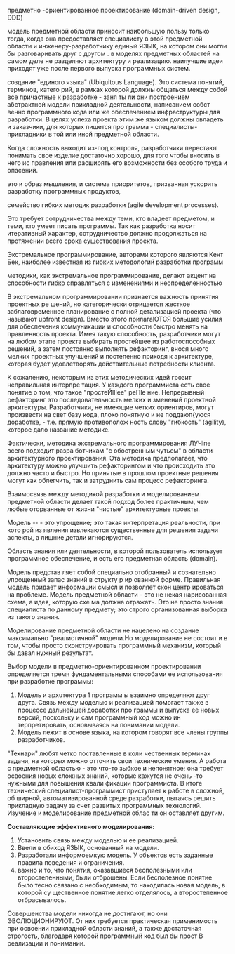 предметно -ориентированное проектирование (domain-driven design, DDD)

модель предметной области приносит наибольшую пользу только тогда, когда
она предоставляет специалисту в этой предметной области и инженеру-разработчику
единый ЯЗЫК, на котором они могли бы разговаривать друг с другом .
в моделях предметных областей на самом деле не разделяют архитектуру и реализацию.
наилучшие идеи приходят уже после первого выпуска программных систем.

создание "единого языка" (Ubiquitous Language). Это система понятий, терминов, катего
рий, в рамках которой должны общаться между собой все причастные к разработке - заня
ты ли они построением абстрактной модели прикладной деятельности, написанием собст
венно программного кода или же обеспечением инфраструктуры для разработки. В целях
успеха проекта этим же языком должны овладеть и заказчики, для которых пишется про
грамма - специалисты-прикладники в той или иной предметной области.

Когда сложность выходит из-под контроля, разработчики
перестают понимать свое изделие достаточно хорошо, для того чтобы вносить в него ис
правления или расширять его возможности без особого труда и опасений.

это и образ мышления, и система
приоритетов, призванная ускорить разработку программных продуктов,

семейство гибких методик разработки (agile development processes).

Это требует сотрудничества между теми, кто владеет предметом, и теми, кто умеет
писать программы. Так как разработка носит итеративный характер, сотрудничество
должно продолжаться на протяжении всего срока существования проекта.

Экстремальное программирование, авторами которого являются Кент Бек,
наиболее известная из гибких методологий разработки программ

методики, как экстремальное программирование, делают акцент на способности гибко справляться
с изменениями и неопределенностью

В экстремальном программировании признается важность принятия проектных ре
шений, но категорически отрицается жесткое заблаговременное планирование с полной
детализацией проекта (что называют upfront design). Вместо этого прилагаlОТСЯ большие
усилия для обеспечения коммуникации и способности быстро менять на правленность
проекта. Имея такую способность, разработчики могут на любом этапе проекта выбирать
простейшее из работоспособных решений, а затем постоянно выполнять рефакторинг,
внося много мелких проектных улучшений и постепенно приходя к архитектуре, которая
будет удовлетворять действительные потребности клиента.

К сожалению, некоторым из этих методических идей грозит неправильная интерпре
тация. У каждого программиста есть свое понятие о том, что такое "простеЙIlIее" реПlе
ние. Непрерывный рефакторинг это последовательность мелких и зменений проектной
архитектуры. Разработчики, не имеющие четких ориентиров, могут произвести на свет
базу кода, плохо понятную и не поддаюп{уюся доработке, - т.е. прямую противополож
ность слову "гибкость" (agility), которое дало название методике.

Фактически, методика экстремального программирования ЛУЧlпе всего подходит разра
ботчикам "с обостренным чутьем" в области архитектурного проектирования. Эта методика
предполагает, что архитектуру можно улучшить рефакторингом и что происходить это
должно часто и быстро. Но принятые в прошлом проектные решения могут как облегчить,
так и затруднить сам процесс рефакторинга.

Взаимосвязь между методикой разработки и моделированием предметной области делает такой подход более практичным,
чем любые оторванные от жизни "чистые" архитектурные проекты.

Модель -- - это упрощение; это такая интерпретация реальности, при кото
рой из явления извлекаются существенные для решения задачи аспекты, а лишние
детали игнорируются.

Область знания или деятельности, в которой пользователь использует программное обеспечение, и есть его предметная область
(domain).

Модель представ­
ляет собой специально отобранный и сознательно упрощенный запас знаний в структу­
р ир ованной форме. Правильная модель придает информации смысл и позволяет скон­
центр ироваться на проблеме.
Модель предметной области - это не некая нарисованная схема, а идея, которую схе­
ма должна отражать. Это не просто знания специалиста по данному предмету; это
строго организованная выборка из такого знания.

Моделирование предметной области не нацелено на создание максимально
"реалистичной" модели.Но моделирование не состоит и в том, чтобы просто
сконструировать программный механизм, который бы давал нужный результат.

Выбор модели в предметно-ориентированном проектировании определяется тремя
фундаментальными способами ее использования при разработке программы:
1. Модель и арxuтектура 1 программ ы взаимно определяют друг друга. Связь между
моделью и реализацией помогает также в процессе дальнейшей доработки про
граммы и выпуска ее новых версий, поскольку и сам программный код можно ин
терпретировать, основываясь на понимании модели.
2. Модель лежит в основе языка, на котором говорят все члены группы разработчиков.


"Технари" любят четко поставленные в коли
чественных терминах задачи, на которых можно отточить свои технические умения.
А работа с предметной областью - это что-то зыбкое и непонятное; она требует освоения
новых сложных знаний, которые кажутся не очень -то нужными для повышения квали
фикации программиста.
В итоге технический специалист-программист приступает к работе в сложной, об
ширной, автоматизированной среде разработки, пытаясь решить прикладную задачу за
счет развитых программных технологий. Изучение и моделирование предметной облас
ти он оставляет другим.

**Составляющие эффективного моделирования:**
1. Установить связь между моделью и ее реализацией.
2. Ввели в обиход ЯЗЫК, основанный на модели.
3. Разработали информоемкую модель. У объектов есть заданные правила поведения и ограничения.
4. важно и то, что понятия, оказавшиеся бесполезными или второстепенными, были отброшены. Если бесполезное
   понятие было тесно связано с необходимым, то находилась новая модель, в которой су
   щественное понятие легко отделялось, а второстепенное отбрасывалось.

Совершенства
модели никогда не достигают, но они ЭВОЛЮЦИОНИРУIОТ. От них требуется практическая
применимость при освоении прикладной области знаний, а также достаточная строгость,
благодаря которой программный код был бы прост В реализации и понимании.
